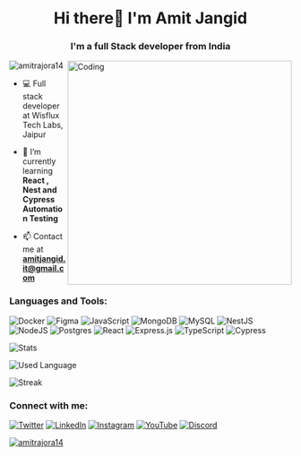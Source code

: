 <h1 align="center">Hi there👋 I'm Amit Jangid</h1>
<h3 align="center" >I'm a full Stack developer from India</h3>

<img align="right" alt="Coding" width="400"  src="https://cdn.dribbble.com/users/1162077/screenshots/3848914/programmer.gif">

<img src="https://komarev.com/ghpvc/?username=amitrajora14&label=Profile%20views&color=0e75b6&style=flat" alt="amitrajora14" />

- 💻 Full stack developer at Wisflux Tech Labs, Jaipur

- 🌱 I’m currently learning **React , Nest and Cypress Automation Testing**

- 📫 Contact me at **amitjangid.it@gmail.com**

<h3 align="left">Languages and Tools:</h3>

![Docker](https://img.shields.io/badge/docker-%230db7ed.svg?style=for-the-badge&logo=docker&logoColor=white)
![Figma](https://img.shields.io/badge/figma-%23F24E1E.svg?style=for-the-badge&logo=figma&logoColor=white)
![JavaScript](https://img.shields.io/badge/javascript-%23323330.svg?style=for-the-badge&logo=javascript&logoColor=%23F7DF1E)
![MongoDB](https://img.shields.io/badge/MongoDB-%234ea94b.svg?style=for-the-badge&logo=mongodb&logoColor=white)
![MySQL](https://img.shields.io/badge/mysql-%2300f.svg?style=for-the-badge&logo=mysql&logoColor=white)
![NestJS](https://img.shields.io/badge/nestjs-%23E0234E.svg?style=for-the-badge&logo=nestjs&logoColor=white)
![NodeJS](https://img.shields.io/badge/node.js-6DA55F?style=for-the-badge&logo=node.js&logoColor=white)
![Postgres](https://img.shields.io/badge/postgres-%23316192.svg?style=for-the-badge&logo=postgresql&logoColor=white)
![React](https://img.shields.io/badge/react-%2320232a.svg?style=for-the-badge&logo=react&logoColor=%2361DAFB)
![Express.js](https://img.shields.io/badge/express.js-%23404d59.svg?style=for-the-badge&logo=express&logoColor=%2361DAFB)
![TypeScript](https://img.shields.io/badge/typescript-%23007ACC.svg?style=for-the-badge&logo=typescript&logoColor=white)
![Cypress](https://img.shields.io/badge/cypress-%23007ACC.svg?style=for-the-badge&logo=cypress&logoColor=white)


![Stats](https://github-readme-stats.vercel.app/api/top-langs?username=amitrajora14&show_icons=true&locale=en&layout=compact)

![Used Language](https://github-readme-stats.vercel.app/api?username=amitrajora14&show_icons=true&locale=en)

![Streak](https://github-readme-streak-stats.herokuapp.com/?user=amitrajora14)

<h3 align="left">Connect with me:</h3>

<a href="https://twitter.com/indiawale014" target="blank">![Twitter](https://img.shields.io/badge/Twitter-%231DA1F2.svg?style=for-the-badge&logo=Twitter&logoColor=white)</a>
<a href="https://linkedin.com/in/amit-jangid014" target="blank">![LinkedIn](https://img.shields.io/badge/linkedin-%230077B5.svg?style=for-the-badge&logo=linkedin&logoColor=white)</a>
<a href="https://instagram.com/amit_jangid14" target="blank">![Instagram](https://img.shields.io/badge/Instagram-%23E4405F.svg?style=for-the-badge&logo=Instagram&logoColor=white)</a>
<a href="https://www.youtube.com/channel/UCmP8Pc4yAbhab9O-zMS3Cxw" target="blank">![YouTube](https://img.shields.io/badge/YouTube-%23FF0000.svg?style=for-the-badge&logo=YouTube&logoColor=white)</a>
<a href="https://discord.gg/Amit Jangid#9235" target="blank">![Discord](https://img.shields.io/badge/%3CServer%3E-%237289DA.svg?style=for-the-badge&logo=discord&logoColor=white)</a>

<a href="https://github.com/ryo-ma/github-profile-trophy"><img src="https://github-profile-trophy.vercel.app/?username=amitrajora14" alt="amitrajora14" /></a>
